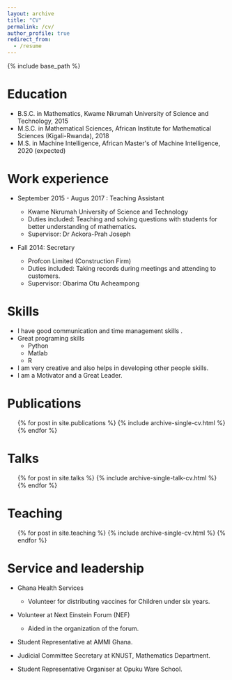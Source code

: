 ```yaml
---
layout: archive
title: "CV"
permalink: /cv/
author_profile: true
redirect_from:
  - /resume
---
```


{% include base_path %}

Education
======
* B.S.C. in Mathematics, Kwame Nkrumah University of Science and Technology, 2015
* M.S.C. in Mathematical Sciences, African Institute for Mathematical Sciences (Kigali-Rwanda), 2018
* M.S.    in Machine Intelligence, African Master's of Machine Intelligence, 2020 (expected)

Work experience
======
* September 2015 - Augus 2017 : Teaching Assistant
  * Kwame Nkrumah University of Science and Technology 
  * Duties included: Teaching and solving questions with students for better understanding of mathematics.
  * Supervisor: Dr Ackora-Prah Joseph

* Fall 2014: Secretary
  * Profcon Limited (Construction Firm)
  * Duties included: Taking records during meetings and attending to customers.
  * Supervisor: Obarima Otu Acheampong
  
Skills
======
* I  have good communication and time management skills .
* Great programing skills
  * Python
  * Matlab
  * R 
* I am very creative and also helps in developing other people skills.
* I am a Motivator and a Great Leader.

Publications
======
  <ul>{% for post in site.publications %}
    {% include archive-single-cv.html %}
  {% endfor %}</ul>
  
Talks
======
  <ul>{% for post in site.talks %}
    {% include archive-single-talk-cv.html %}
  {% endfor %}</ul>
  
Teaching
======
  <ul>{% for post in site.teaching %}
    {% include archive-single-cv.html %}
  {% endfor %}</ul>
  
Service and leadership
======
* Ghana Health Services
  * Volunteer for distributing vaccines for Children under six years.
* Volunteer at Next Einstein Forum (NEF)

  * Aided in the organization of the forum.

* Student Representative  at AMMI Ghana.

* Judicial Committee Secretary at KNUST, Mathematics Department.

* Student Representative Organiser at Opuku Ware School.
